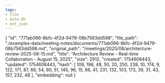 ```yaml
---
tags:
- file
- kota-db
- ext_json
---
```

{
  "id": "771ab066-8bfc-4f2d-9479-08b7563dd598",
  "file_path": "./examples-data/meeting-notes/documents/771ab066-8bfc-4f2d-9479-08b7563dd598.md",
  "original_path": "/meetings/2025/08/architecture-review-2025-08-15.md",
  "title": "Architecture Review - Real-time Collaboration - August 15, 2025",
  "size": 2912,
  "created": 1754608443,
  "updated": 1754608443,
  "hash": [
    109,
    196,
    48,
    50,
    20,
    250,
    238,
    10,
    174,
    9,
    122,
    171,
    87,
    68,
    54,
    80,
    51,
    145,
    96,
    15,
    66,
    41,
    231,
    132,
    103,
    173,
    39,
    31,
    43,
    157,
    232,
    48
  ],
  "embedding": null
}